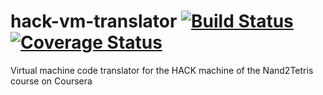 # hack-vm-translator [![Build Status](https://travis-ci.org/kmate/hack-vm-translator.svg?branch=master)](https://travis-ci.org/kmate/hack-vm-translator) [![Coverage Status](https://coveralls.io/repos/github/kmate/hack-vm-translator/badge.svg?branch=master)](https://coveralls.io/github/kmate/hack-vm-translator?branch=master)
Virtual machine code translator for the HACK machine of the Nand2Tetris course on Coursera
